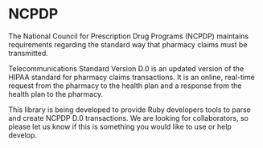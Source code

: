 NCPDP
=========

The National Council for Prescription Drug Programs (NCPDP) maintains requirements regarding the standard way that pharmacy claims must be transmitted.

Telecommunications Standard Version D.0 is an updated version of the HIPAA standard for pharmacy claims transactions. It is an online, real-time request from the pharmacy to the health plan and a response from the health plan to the pharmacy.

This library is being developed to provide Ruby developers tools to parse and create NCPDP D.0 transactions. We are looking for collaborators, so please let us know if this is something you would like to use or help develop.